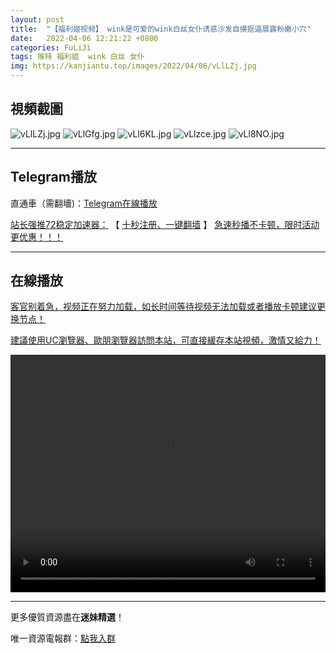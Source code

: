 ```yaml
---
layout: post
title:  "【福利姬视频】 wink是可爱的wink白丝女仆诱惑沙发自摸抠逼展露粉嫩小穴"
date:   2022-04-06 12:21:22 +0800
categories: FuLiJi
tags: 推特 福利姬  wink 白丝 女仆
img: https://kanjiantu.top/images/2022/04/06/vLlLZj.jpg
---
```



## 視頻截圖

![vLlLZj.jpg](https://kanjiantu.top/images/2022/04/06/vLlLZj.jpg)
![vLlGfg.jpg](https://kanjiantu.top/images/2022/04/06/vLlGfg.jpg)
![vLl6KL.jpg](https://kanjiantu.top/images/2022/04/06/vLl6KL.jpg)
![vLlzce.jpg](https://kanjiantu.top/images/2022/04/06/vLlzce.jpg)
![vLl8NO.jpg](https://kanjiantu.top/images/2022/04/06/vLl8NO.jpg)

* * *
## Telegram播放

直通車（需翻墻)：[Telegram在線播放](https://t.me/mimeijingxuan/467)

<u>站长强推72稳定加速器：</u> 【 [十秒注册、一键翻墙](https://72vpn.xyz/#/register?code=mimei) 】
<u>  急速秒播不卡顿，限时活动更优惠！！！</u>
* * *
## 在線播放
<u>客官别着急，视频正在努力加载，如长时间等待视频无法加载或者播放卡顿建议更换节点！</u>

<u>建議使用UC瀏覽器、歐朋瀏覽器訪問本站，可直接緩存本站視頻，激情又給力！</u>
<center><video src="https://cdn.publer.io/uploads/videos/624c011fdb27970eb8dc5d39/a066e1a916fd7cffcfa2e84b6f3f8c94.mp4" width="100%" height="380px" controls="controls"></video></center>

* * *
更多優質資源盡在**迷妹精選**！

唯一資源電報群：[點我入群](https://t.me/mimeijingxuan)



